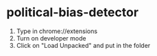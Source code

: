 # political-bias-detector


1) Type in chrome://extensions
2) Turn on developer mode
3) Click on "Load Unpacked" and put in the folder
